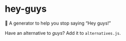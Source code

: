# hey-guys

:information_desk_person: A generator to help you stop saying “Hey guys!”

Have an alternative to *guys*? Add it to `alternatives.js`.

